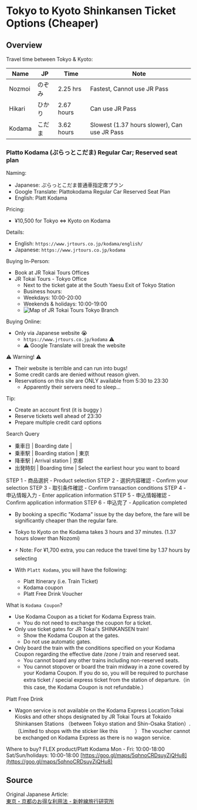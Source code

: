 # Tokyo to Kyoto Shinkansen Ticket Options (Cheaper)

## Overview

Travel time between Tokyo & Kyoto:

| Name   | JP     | Time       | Note                        |
| ------ | ------ | ---------- | --------------------------- |
| Nozmoi | のぞみ | 2.25 hrs   | Fastest, Cannot use JR Pass |
| Hikari | ひかり | 2.67 hours | Can use JR Pass             |
| Kodama | こだま | 3.62 hours | Slowest (1.37 hours slower), Can use JR Pass    |

### Platto Kodama (ぷらっとこだま) Regular Car; Reserved seat plan

Naming:
  * Japanese: ぷらっとこだま普通車指定席プラン
  * Google Translate: Plattokodama Regular Car Reserved Seat Plan
  * English: Platt Kodama

Pricing:
  * ¥10,500 for Tokyo ⇔ Kyoto on Kodama

Details:
  * English: `https://www.jrtours.co.jp/kodama/english/`
  * Japanese: `https://www.jrtours.co.jp/kodama`

Buying In-Person:
  * Book at JR Tokai Tours Offices
  * JR Tokai Tours - Tokyo Office
    * Next to the ticket gate at the South Yaesu Exit of Tokyo Station
    * Business hours:
    * Weekdays: 10:00-20:00
    * Weekends & holidays: 10:00-19:00
    * ![Map of JR Tokai Tours Tokyo Branch](https://www.jrtours.co.jp/kodama/english/images/im_location01_l.gif)

Buying Online:
  * Only via Japanese website 😭
    * `https://www.jrtours.co.jp/kodama` ⚠️
    * ⚠️ Google Translate will break the website

⚠️ Warning! ⚠️
  * Their website is terrible and can run into bugs!
  * Some credit cards are denied without reason given.
  * Reservations on this site are ONLY available from 5:30 to 23:30
    * Apparently their servers need to sleep...

Tip:
  * Create an account first (it is buggy )
  * Reserve tickets well ahead of 23:30
  * Prepare multiple credit card options

Search Query
  * 乗車日 | Boarding date |
  * 乗車駅 | Boarding station | 東京
  * 降車駅 | Arrival station | 京都
  * 出発時刻 | Boarding time | Select the earliest hour you want to board

STEP 1 - 商品選択 - Product selection
STEP 2 - 選択内容確認 - Confirm your selection
STEP 3 - 取引条件確認 - Confirm transaction conditions
STEP 4 - 申込情報入力 - Enter application information
STEP 5 - 申込情報確認 - Confirm application information
STEP 6 - 申込完了 - Application completed

  * By booking a specific "Kodama" issue by the day before, the fare will be significantly cheaper than the regular fare.
  * Tokyo to Kyoto on the Kodama takes 3 hours and 37 minutes. (1.37 hours slower than Nozomi)
  * ⚡️ Note: For ¥1,700 extra, you can reduce the travel time by 1.37 hours by selecting

  * With `Platt Kodama`, you will have the following:
    * Platt Itinerary (i.e. Train Ticket)
    * Kodama coupon
    * Platt Free Drink Voucher

What is `Kodama Coupon`?
  * Use Kodama Coupon as a ticket for Kodama Express train.
    * You do not need to exchange the coupon for a ticket.
  * Only use ticket gates for JR Tokai's SHINKANSEN train!
    * Show the Kodama Coupon at the gates.
    * Do not use automatic gates.
  * Only board the train with the conditions specified on your Kodama Coupon regarding the effective date /zone / train and reserved seat.
    * You cannot board any other trains including non-reserved seats.
    * You cannot stopover or board the train midway in a zone covered by your Kodama Coupon. If you do so, you will be required to purchase extra ticket / special express ticket from the station of departure.（in this
case, the Kodama Coupon is not refundable.）

Platt Free Drink
  * Wagon service is not available on the Kodama Express
Location:Tokai Kiosks and other shops designated by JR Tokai Tours at Tokaido Shinkansen Stations
（between Tokyo station and Shin-Osaka Station）. （Limited to shops with the sticker like this 　　　）
The voucher cannot be exchanged on Kodama Express as there is no wagon service.

Where to buy?
FLEX product/Platt Kodama
Mon - Fri: 10:00-18:00
Sat/Sun/holidays: 10:00-18:00
[https://goo.gl/maps/5qhnoCRDsuyZjQHu8](https://goo.gl/maps/5qhnoCRDsuyZjQHu8)

## Source

Original Japanese Article:  
[東京・京都のお得な利用法 - 新幹線旅行研究所](https://shinkansen.tabiris.com/tokyo_kyoto.html)
